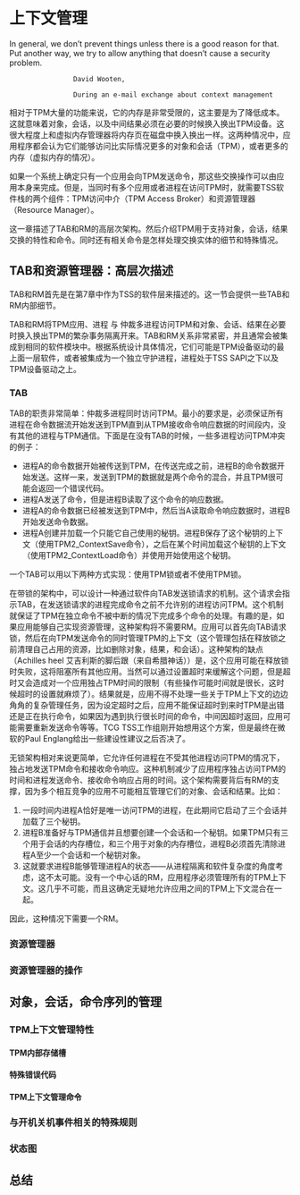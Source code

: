 # 上下文管理
In general, we don’t prevent things unless there is a good reason for that. Put another way, we try to allow anything that doesn’t cause a security problem.

					David Wooten,

					During an e-mail exchange about context management

相对于TPM大量的功能来说，它的内存是非常受限的，这主要是为了降低成本。这就意味着对象，会话，以及中间结果必须在必要的时候换入换出TPM设备。这很大程度上和虚拟内存管理器将内存页在磁盘中换入换出一样。这两种情况中，应用程序都会认为它们能够访问比实际情况更多的对象和会话（TPM），或者更多的内存（虚拟内存的情况）。

如果一个系统上确定只有一个应用会向TPM发送命令，那这些交换操作可以由应用本身来完成。但是，当同时有多个应用或者进程在访问TPM时，就需要TSS软件栈的两个组件：TPM访问中介（TPM Access Broker）和资源管理器（Resource Manager）。

这一章描述了TAB和RM的高层次架构。然后介绍TPM用于支持对象，会话，结果交换的特性和命令。同时还有相关命令是怎样处理交换实体的细节和特殊情况。

## TAB和资源管理器：高层次描述
TAB和RM首先是在第7章中作为TSS的软件层来描述的。这一节会提供一些TAB和RM内部细节。

TAB和RM将TPM应用、进程 与 仲裁多进程访问TPM和对象、会话、结果在必要时换入换出TPM的繁杂事务隔离开来。TAB和RM关系非常紧密，并且通常会被集成到相同的软件模块中。根据系统设计具体情况，它们可能是TPM设备驱动的最上面一层软件，或者被集成为一个独立守护进程，进程处于TSS SAPI之下以及TPM设备驱动之上。

### TAB
TAB的职责非常简单：仲裁多进程同时访问TPM。最小的要求是，必须保证所有进程在命令数据流开始发送到TPM直到从TPM接收命令响应数据的时间段内，没有其他的进程与TPM通信。下面是在没有TAB的时候，一些多进程访问TPM冲突的例子：
* 进程A的命令数据开始被传送到TPM，在传送完成之前，进程B的命令数据开始发送。这样一来，发送到TPM的数据就是两个命令的混合，并且TPM很可能会返回一个错误代码。
* 进程A发送了命令，但是进程B读取了这个命令的响应数据。
* 进程A的命令数据已经被发送到TPM中，然后当A读取命令响应数据时，进程B开始发送命令数据。
* 进程A创建并加载一个只能它自己使用的秘钥。进程B保存了这个秘钥的上下文（使用TPM2_ContextSave命令），之后在某个时间加载这个秘钥的上下文（使用TPM2_ContextLoad命令）并使用开始使用这个秘钥。

一个TAB可以用以下两种方式实现：使用TPM锁或者不使用TPM锁。

在带锁的架构中，可以设计一种通过软件向TAB发送锁请求的机制。这个请求会指示TAB，在发送锁请求的进程完成命令之前不允许别的进程访问TPM。这个机制就保证了TPM在独立命令不被中断的情况下完成多个命令的处理。有趣的是，如果应用能够自己实现资源管理，这种架构将不需要RM。应用可以首先向TAB请求锁，然后在向TPM发送命令的同时管理TPM的上下文（这个管理包括在释放锁之前清理自己占用的资源，比如删除对象，结果，和会话）。这种架构的缺点（Achilles heel 艾吉利斯的脚后跟（来自希腊神话））是，这个应用可能在释放锁时失败，这将阻塞所有其他应用。当然可以通过设置超时来缓解这个问题，但是超时又会造成对一个应用独占TPM时间的限制（有些操作可能时间就是很长，这时候超时的设置就麻烦了）。结果就是，应用不得不处理一些关于TPM上下文的边边角角的复杂管理任务，因为设定超时之后，应用不能保证超时到来时TPM是出错还是正在执行命令，如果因为遇到执行很长时间的命令，中间因超时返回，应用可能需要重新发送命令等等。TCG TSS工作组刚开始想用这个方案，但是最终在微软的Paul Englang给出一些建设性建议之后否决了。

无锁架构相对来说更简单，它允许任何进程在不受其他进程访问TPM的情况下，独占地发送TPM命令和接收命令响应。这种机制减少了应用程序独占访问TPM的时间和进程发送命令、接收命令响应占用的时间。这个架构需要背后有RM的支撑，因为多个相互竞争的应用不可能相互管理它们的对象、会话和结果。比如：
1. 一段时间内进程A恰好是唯一访问TPM的进程，在此期间它启动了三个会话并加载了三个秘钥。
2. 进程B准备好与TPM通信并且想要创建一个会话和一个秘钥。如果TPM只有三个用于会话的内存槽位，和三个用于对象的内存槽位，进程B必须首先清除进程A至少一个会话和一个秘钥对象。
3. 这就要求进程B能够管理进程A的状态——从进程隔离和软件复杂度的角度考虑，这不太可能。没有一个中心话的RM，应用程序必须管理所有的TPM上下文。这几乎不可能，而且这确定无疑地允许应用之间的TPM上下文混合在一起。

因此，这种情况下需要一个RM。

### 资源管理器
### 资源管理器的操作
## 对象，会话，命令序列的管理
### TPM上下文管理特性
#### TPM内部存储槽
#### 特殊错误代码
#### TPM上下文管理命令
### 与开机关机事件相关的特殊规则
### 状态图
## 总结

